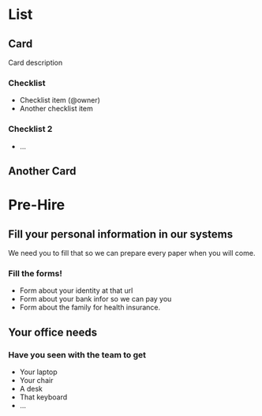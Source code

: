 # List
## Card
Card description
### Checklist
- Checklist item (@owner)
- Another checklist item

### Checklist 2
- ...
## Another Card

# Pre-Hire
## Fill your personal information in our systems
We need you to fill that so we can prepare every paper when you will come.
### Fill the forms!
- Form about your identity at that url
- Form about your bank infor so we can pay you
- Form about the family for health insurance.

## Your office needs
### Have you seen with the team to get
- Your laptop
- Your chair
- A desk
- That keyboard
- ...
